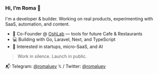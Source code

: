 ### Hi, I’m Roma 👋

I'm a developer & builder. Working on real products, experimenting with SaaS, automation, and content.

- 🔨 Co-Founder @ [OshLab](https://oshlab.uz) — tools for future Cafe & Restaurants
- 💻 Building with Go, Laravel, Next, and TypeScript
- 🧠 Interested in startups, micro-SaaS, and AI

> Work in silence. Launch in public.

📬 Telegram: [@romaluev](https://t.me/romaluev)
𝕏 / Twitter: [@romaluev](https://x.com/RomaLuev)

